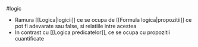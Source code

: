 #logic 
- Ramura [[Logica|logicii]] ce se ocupa de [[Formula logica|propozitii]] ce pot fi adevarate sau false, si relatiile intre acestea
- In contrast cu [[Logica predicatelor]], ce se ocupa cu propozitii cuantificate